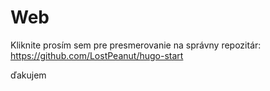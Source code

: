 # Web

Kliknite prosím sem pre presmerovanie na správny repozitár: https://github.com/LostPeanut/hugo-start

ďakujem
